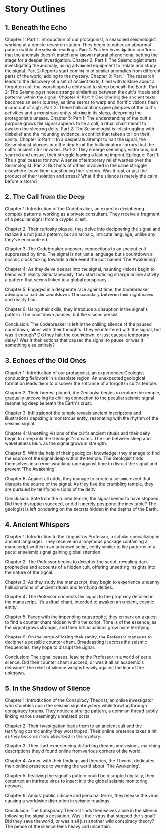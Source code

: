 # Story Outlines

## 1. Beneath the Echo
Chapter 1:
Part 1: Introduction of our protagonist, a seasoned seismologist working at a remote research station. They begin to notice an abnormal pattern within the seismic readings.
Part 2: Further investigation confirms that the anomaly doesn't match any known natural phenomena, setting the stage for a deeper investigation.
Chapter 2:
Part 1: The Seismologist starts investigating the anomaly, using advanced equipment to isolate and study the signal.
Part 2: Reports start coming in of similar anomalies from different parts of the world, adding to the mystery.
Chapter 3:
Part 1: The research leads to the discovery of a set of ancient texts, filled with folklore about a forgotten cult that worshipped a deity said to sleep beneath the Earth.
Part 2: The Seismologist notes strange similarities between the cult's rituals and patterns within the signal.
Chapter 4:
Part 1: Deciphering the ancient texts becomes an eerie journey, as time seems to warp and horrific visions flash in and out of sight.
Part 2: These hallucinations give glimpses of the cult's activities and a monstrous entity stirring in its sleep, deepening the protagonist's unease.
Chapter 5:
Part 1: The understanding of the cult's purpose grows the signal appears to be a call, a ritual chant meant to awaken the sleeping deity.
Part 2: The Seismologist is left struggling with disbelief and the mounting evidence, a conflict that takes a toll on their sanity.
Chapter 6:
Part 1: In a desperate attempt to halt the signal, the Seismologist plunges into the depths of the hallucinatory horrors that the cult's ancient ritual invokes.
Part 2: They emerge seemingly victorious, but scarred and unsure, their struggle leaving a lasting imprint.
Epilogue:
Part 1: The signal ceases for now. A sense of temporary relief washes over the Seismologist.
Part 2: But hints of others involved in the same struggle elsewhere leave them questioning their victory. Was it real, or just the product of their isolation and stress? What if the silence is merely the calm before a storm?

## 2. The Call from the Deep

Chapter 1: Introduction of the Codebreaker, an expert in deciphering complex patterns, working as a private consultant. They receive a fragment of a peculiar signal from a cryptic client.

Chapter 2: Their curiosity piqued, they delve into deciphering the signal and realize it's not just a pattern, but an archaic, intricate language, unlike any they've encountered.

Chapter 3: The Codebreaker uncovers connections to an ancient cult suppressed by time. The signal is not just a language but a countdown a cosmic clock ticking towards a dire event the cult named 'The Awakening'.

Chapter 4: As they delve deeper into the signal, haunting visions begin to blend with reality. Simultaneously, they start noticing strange online activity a pattern that seems linked to a global conspiracy.

Chapter 5: Engaged in a desperate race against time, the Codebreaker attempts to halt the countdown. The boundary between their nightmares and reality blur.

Chapter 6: Using their skills, they introduce a disruption in the signal's pattern. The countdown pauses, but the visions persist.

Conclusion: The Codebreaker is left in the chilling silence of the paused countdown, alone with their thoughts. They've interfered with the signal, but was it enough? Did they halt the countdown, or just cause a temporary delay? Was it their actions that caused the signal to pause, or was it something else entirely?

## 3. Echoes of the Old Ones

Chapter 1: Introduction of our protagonist, an experienced Geologist conducting fieldwork in a desolate region. An unexpected geological formation leads them to discover the entrance of a forgotten cult's temple.

Chapter 2: Their interest piqued, the Geologist begins to explore the temple, gradually uncovering its chilling connection to the peculiar seismic signal resonating deep beneath the Earth's crust.

Chapter 3: Infiltrationof the temple reveals ancient inscriptions and illustrations depicting a monstrous entity, resonating with the rhythm of the seismic signal.

Chapter 4: Unsettling visions of the cult's ancient rituals and their deity begin to creep into the Geologist's dreams. The line between sleep and wakefulness blurs as the signal grows in strength.

Chapter 5: With the help of their geological knowledge, they manage to find the source of the signal deep within the temple. The Geologist finds themselves in a nerve-wracking race against time to disrupt the signal and prevent 'The Awakening'.

Chapter 6: Against all odds, they manage to create a seismic event that disrupts the source of the signal. As they flee the crumbling temple, they are pursued by terrifying visions of the deity.

Conclusion: Safe from the ruined temple, the signal seems to have stopped. Did their disruption succeed, or did it merely postpone the inevitable? The geologist is left pondering on the secrets hidden in the depths of the Earth.

## 4. Ancient Whispers

Chapter 1: Introduction to the Linguistics Professor, a scholar specializing in ancient languages. They receive an anonymous package containing a manuscript written in an unknown script, eerily similar to the patterns of a peculiar seismic signal gaining global attention.

Chapter 2: The Professor begins to decipher the script, revealing dark prophecies and accounts of a hidden cult, offering unsettling insights into the nature of the signal.

Chapter 3: As they study the manuscript, they begin to experience uncanny hallucinations of ancient rituals and terrifying deities.

Chapter 4: The Professor connects the signal to the prophecy detailed in the manuscript. It's a ritual chant, intended to awaken an ancient, cosmic entity.

Chapter 5: Faced with the impending catastrophe, they embark on a quest to find a counter chant hidden within the script. Time is of the essence, as the signal grows stronger, and their hallucinations grow more terrifying.

Chapter 6: On the verge of losing their sanity, the Professor manages to decipher a possible counter chant. Broadcasting it across the seismic frequencies, they hope to disrupt the signal.

Conclusion: The signal ceases, leaving the Professor in a world of eerie silence. Did their counter chant succeed, or was it all an academic's delusion? The relief of silence weighs heavily against the fear of the unknown.

## 5. In the Shadow of Silence

Chapter 1: Introduction of the Conspiracy Theorist, an online investigator who stumbles upon the seismic signal mystery while trawling through conspiracy forums. They notice a strange pattern, a common thread subtly linking various seemingly unrelated posts.

Chapter 2: Their investigation leads them to an ancient cult and the terrifying cosmic entity they worshipped. Their online presence takes a hit as they become more absorbed in the mystery.

Chapter 3: They start experiencing disturbing dreams and visions, matching descriptions they'd found online from various corners of the world.

Chapter 4: Armed with their findings and theories, the Theorist dedicates their online presence to warning the world about 'The Awakening'.

Chapter 5: Realizing the signal's pattern could be disrupted digitally, they construct an intricate virus to insert into the global seismic monitoring network.

Chapter 6: Amidst public ridicule and personal terror, they release the virus, causing a worldwide disruption in seismic readings.

Conclusion: The Conspiracy Theorist finds themselves alone in the silence following the signal's cessation. Was it their virus that stopped the signal? Did they save the world, or was it all just another wild conspiracy theory? The peace of the silence feels heavy and uncertain.